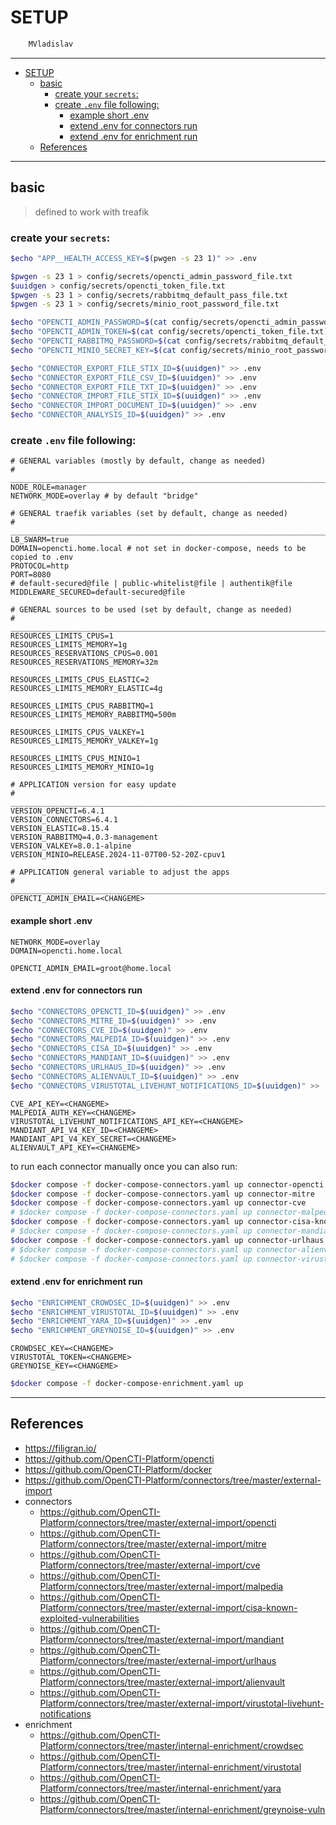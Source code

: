 # SETUP

```sh
    MVladislav
```

---

- [SETUP](#setup)
  - [basic](#basic)
    - [create your `secrets`:](#create-your-secrets)
    - [create `.env` file following:](#create-env-file-following)
      - [example short .env](#example-short-env)
      - [extend .env for connectors run](#extend-env-for-connectors-run)
      - [extend .env for enrichment run](#extend-env-for-enrichment-run)
  - [References](#references)

---

## basic

> defined to work with treafik

### create your `secrets`:

```sh
$echo "APP__HEALTH_ACCESS_KEY=$(pwgen -s 23 1)" >> .env

$pwgen -s 23 1 > config/secrets/opencti_admin_password_file.txt
$uuidgen > config/secrets/opencti_token_file.txt
$pwgen -s 23 1 > config/secrets/rabbitmq_default_pass_file.txt
$pwgen -s 23 1 > config/secrets/minio_root_password_file.txt

$echo "OPENCTI_ADMIN_PASSWORD=$(cat config/secrets/opencti_admin_password_file.txt)" >> .env
$echo "OPENCTI_ADMIN_TOKEN=$(cat config/secrets/opencti_token_file.txt)" >> .env
$echo "OPENCTI_RABBITMQ_PASSWORD=$(cat config/secrets/rabbitmq_default_pass_file.txt)" >> .env
$echo "OPENCTI_MINIO_SECRET_KEY=$(cat config/secrets/minio_root_password_file.txt)" >> .env

$echo "CONNECTOR_EXPORT_FILE_STIX_ID=$(uuidgen)" >> .env
$echo "CONNECTOR_EXPORT_FILE_CSV_ID=$(uuidgen)" >> .env
$echo "CONNECTOR_EXPORT_FILE_TXT_ID=$(uuidgen)" >> .env
$echo "CONNECTOR_IMPORT_FILE_STIX_ID=$(uuidgen)" >> .env
$echo "CONNECTOR_IMPORT_DOCUMENT_ID=$(uuidgen)" >> .env
$echo "CONNECTOR_ANALYSIS_ID=$(uuidgen)" >> .env
```

### create `.env` file following:

```env
# GENERAL variables (mostly by default, change as needed)
# ______________________________________________________________________________
NODE_ROLE=manager
NETWORK_MODE=overlay # by default "bridge"

# GENERAL traefik variables (set by default, change as needed)
# ______________________________________________________________________________
LB_SWARM=true
DOMAIN=opencti.home.local # not set in docker-compose, needs to be copied to .env
PROTOCOL=http
PORT=8080
# default-secured@file | public-whitelist@file | authentik@file
MIDDLEWARE_SECURED=default-secured@file

# GENERAL sources to be used (set by default, change as needed)
# ______________________________________________________________________________
RESOURCES_LIMITS_CPUS=1
RESOURCES_LIMITS_MEMORY=1g
RESOURCES_RESERVATIONS_CPUS=0.001
RESOURCES_RESERVATIONS_MEMORY=32m

RESOURCES_LIMITS_CPUS_ELASTIC=2
RESOURCES_LIMITS_MEMORY_ELASTIC=4g

RESOURCES_LIMITS_CPUS_RABBITMQ=1
RESOURCES_LIMITS_MEMORY_RABBITMQ=500m

RESOURCES_LIMITS_CPUS_VALKEY=1
RESOURCES_LIMITS_MEMORY_VALKEY=1g

RESOURCES_LIMITS_CPUS_MINIO=1
RESOURCES_LIMITS_MEMORY_MINIO=1g

# APPLICATION version for easy update
# ______________________________________________________________________________
VERSION_OPENCTI=6.4.1
VERSION_CONNECTORS=6.4.1
VERSION_ELASTIC=8.15.4
VERSION_RABBITMQ=4.0.3-management
VERSION_VALKEY=8.0.1-alpine
VERSION_MINIO=RELEASE.2024-11-07T00-52-20Z-cpuv1

# APPLICATION general variable to adjust the apps
# ______________________________________________________________________________
OPENCTI_ADMIN_EMAIL=<CHANGEME>
```

#### example short .env

```env
NETWORK_MODE=overlay
DOMAIN=opencti.home.local

OPENCTI_ADMIN_EMAIL=groot@home.local
```

#### extend .env for connectors run

```sh
$echo "CONNECTORS_OPENCTI_ID=$(uuidgen)" >> .env
$echo "CONNECTORS_MITRE_ID=$(uuidgen)" >> .env
$echo "CONNECTORS_CVE_ID=$(uuidgen)" >> .env
$echo "CONNECTORS_MALPEDIA_ID=$(uuidgen)" >> .env
$echo "CONNECTORS_CISA_ID=$(uuidgen)" >> .env
$echo "CONNECTORS_MANDIANT_ID=$(uuidgen)" >> .env
$echo "CONNECTORS_URLHAUS_ID=$(uuidgen)" >> .env
$echo "CONNECTORS_ALIENVAULT_ID=$(uuidgen)" >> .env
$echo "CONNECTORS_VIRUSTOTAL_LIVEHUNT_NOTIFICATIONS_ID=$(uuidgen)" >> .env
```

```env
CVE_API_KEY=<CHANGEME>
MALPEDIA_AUTH_KEY=<CHANGEME>
VIRUSTOTAL_LIVEHUNT_NOTIFICATIONS_API_KEY=<CHANGEME>
MANDIANT_API_V4_KEY_ID=<CHANGEME>
MANDIANT_API_V4_KEY_SECRET=<CHANGEME>
ALIENVAULT_API_KEY=<CHANGEME>
```

to run each connector manually once you can also run:

```sh
$docker compose -f docker-compose-connectors.yaml up connector-opencti
$docker compose -f docker-compose-connectors.yaml up connector-mitre
$docker compose -f docker-compose-connectors.yaml up connector-cve
# $docker compose -f docker-compose-connectors.yaml up connector-malpedia
$docker compose -f docker-compose-connectors.yaml up connector-cisa-known-exploited-vulnerabilities
# $docker compose -f docker-compose-connectors.yaml up connector-mandiant
$docker compose -f docker-compose-connectors.yaml up connector-urlhaus
# $docker compose -f docker-compose-connectors.yaml up connector-alienvault
# $docker compose -f docker-compose-connectors.yaml up connector-virustotal-livehunt-notifications
```

#### extend .env for enrichment run

```sh
$echo "ENRICHMENT_CROWDSEC_ID=$(uuidgen)" >> .env
$echo "ENRICHMENT_VIRUSTOTAL_ID=$(uuidgen)" >> .env
$echo "ENRICHMENT_YARA_ID=$(uuidgen)" >> .env
$echo "ENRICHMENT_GREYNOISE_ID=$(uuidgen)" >> .env
```

```env
CROWDSEC_KEY=<CHANGEME>
VIRUSTOTAL_TOKEN=<CHANGEME>
GREYNOISE_KEY=<CHANGEME>
```

```sh
$docker compose -f docker-compose-enrichment.yaml up
```

---

## References

- <https://filigran.io/>
- <https://github.com/OpenCTI-Platform/opencti>
- <https://github.com/OpenCTI-Platform/docker>
- <https://github.com/OpenCTI-Platform/connectors/tree/master/external-import>
- connectors
  - <https://github.com/OpenCTI-Platform/connectors/tree/master/external-import/opencti>
  - <https://github.com/OpenCTI-Platform/connectors/tree/master/external-import/mitre>
  - <https://github.com/OpenCTI-Platform/connectors/tree/master/external-import/cve>
  - <https://github.com/OpenCTI-Platform/connectors/tree/master/external-import/malpedia>
  - <https://github.com/OpenCTI-Platform/connectors/tree/master/external-import/cisa-known-exploited-vulnerabilities>
  - <https://github.com/OpenCTI-Platform/connectors/tree/master/external-import/mandiant>
  - <https://github.com/OpenCTI-Platform/connectors/tree/master/external-import/urlhaus>
  - <https://github.com/OpenCTI-Platform/connectors/tree/master/external-import/alienvault>
  - <https://github.com/OpenCTI-Platform/connectors/tree/master/external-import/virustotal-livehunt-notifications>
- enrichment
  - <https://github.com/OpenCTI-Platform/connectors/tree/master/internal-enrichment/crowdsec>
  - <https://github.com/OpenCTI-Platform/connectors/tree/master/internal-enrichment/virustotal>
  - <https://github.com/OpenCTI-Platform/connectors/tree/master/internal-enrichment/yara>
  - <https://github.com/OpenCTI-Platform/connectors/tree/master/internal-enrichment/greynoise-vuln>
